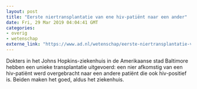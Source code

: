```yaml
---
layout: post
title: "Eerste niertransplantatie van ene hiv-patiënt naar een ander"
date: Fri, 29 Mar 2019 04:04:41 GMT
categories: 
- overig 
- wetenschap 
externe_link: "https://www.ad.nl/wetenschap/eerste-niertransplantatie-van-ene-hiv-patient-naar-een-ander~a05d081c/"
---
```


Dokters in het Johns Hopkins-ziekenhuis in de Amerikaanse stad Baltimore hebben een unieke transplantatie uitgevoerd: een nier afkomstig van een hiv-patiënt werd overgebracht naar een andere patiënt die ook hiv-positief is. Beiden maken het goed, aldus het ziekenhuis.
